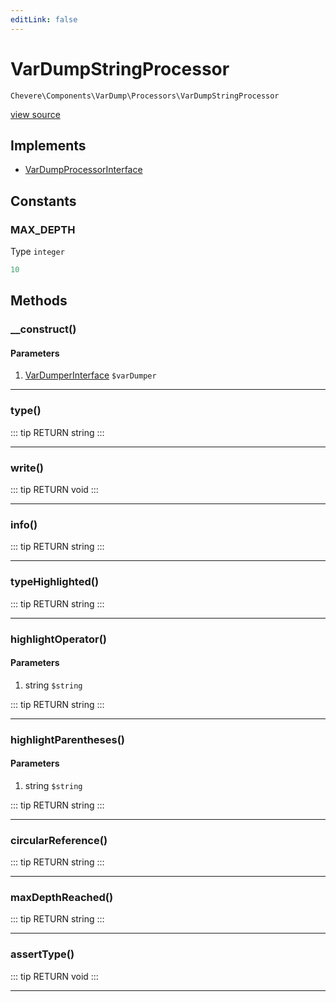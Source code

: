 ```yaml
---
editLink: false
---
```


# VarDumpStringProcessor

`Chevere\Components\VarDump\Processors\VarDumpStringProcessor`

[view source](https://github.com/chevere/chevere/blob/master/src/Chevere/Components/VarDump/Processors/VarDumpStringProcessor.php)

## Implements

- [VarDumpProcessorInterface](../../../Interfaces/VarDump/VarDumpProcessorInterface.md)

## Constants

### MAX_DEPTH

Type `integer`

```php
10
```

## Methods

### __construct()

#### Parameters

1. [VarDumperInterface](../../../Interfaces/VarDump/VarDumperInterface.md) `$varDumper`

---

### type()

::: tip RETURN
string
:::

---

### write()

::: tip RETURN
void
:::

---

### info()

::: tip RETURN
string
:::

---

### typeHighlighted()

::: tip RETURN
string
:::

---

### highlightOperator()

#### Parameters

1. string `$string`

::: tip RETURN
string
:::

---

### highlightParentheses()

#### Parameters

1. string `$string`

::: tip RETURN
string
:::

---

### circularReference()

::: tip RETURN
string
:::

---

### maxDepthReached()

::: tip RETURN
string
:::

---

### assertType()

::: tip RETURN
void
:::

---

